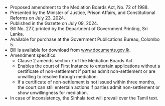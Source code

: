 - Proposed amendment to the Mediation Boards Act, No. 72 of 1988.
- Presented by the Minister of Justice, Prison Affairs, and Constitutional Reforms on July 23, 2024.
- Published in the Gazette on July 09, 2024.
- Bill No. 277, printed by the Department of Government Printing, Sri Lanka.
- Available for purchase at the Government Publications Bureau, Colombo 5.
- Bill is available for download from www.documents.gov.lk.
- Amendment specifics:
  - Clause 2 amends section 7 of the Mediation Boards Act.
  - Enables the court of First Instance to entertain applications without a certificate of non-settlement if parties admit non-settlement or are unwilling to resolve through mediation.
  - If a certificate of non-settlement is not issued within three months, the court can still entertain actions if parties admit non-settlement or show unwillingness for mediation.
- In case of inconsistency, the Sinhala text will prevail over the Tamil text.